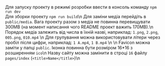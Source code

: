 Для запуску проекту в режимі розробки ввести в консоль команду ``npm run dev``<br>
Для зборки проекту ``npm run build``\n
Для заміни медіа перейдіть в `public/media`. Вага проекту разом з медіа не повинна перевищувати 300MB (на момент написання чого README проект важить 170MB).\n
Порядок медіа залежить від числа в їхній назві, наприклад: `1.png`, `2.png`, `005.png`, `010.mp4` \n
Для групування можна використовувати літери через пробіл після цифри, наприклад: `1 A.mp4`, `1 B.mp4` \n
\n
Favicon можна заміти у папці `public`. Іконка повинна бути розміром 16*16 з розширенням `ico`\n
Назву сайту можна замінити в строці `16` файлу `pages/index` (`<title>Name</title>`)\n
